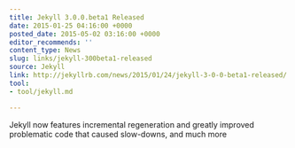 ```yaml
---
title: Jekyll 3.0.0.beta1 Released
date: 2015-01-25 04:16:00 +0000
posted_date: 2015-05-02 03:16:00 +0000
editor_recommends: ''
content_type: News
slug: links/jekyll-300beta1-released
source: Jekyll
link: http://jekyllrb.com/news/2015/01/24/jekyll-3-0-0-beta1-released/
tool:
- tool/jekyll.md

---
```

Jekyll now features incremental regeneration and greatly improved problematic code that caused slow-downs, and much more



